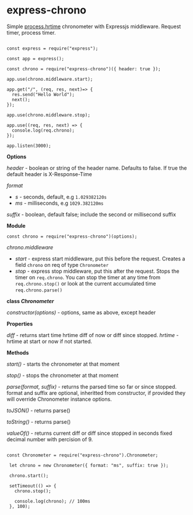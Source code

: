 # express-chrono
Simple [process.hrtime](https://nodejs.org/api/process.html#process_process_hrtime_time) chronometer with Expressjs middleware. Request timer, process timer.

```

const express = require("express");

const app = express();

const chrono = require("express-chrono")({ header: true });

app.use(chrono.middleware.start);

app.get("/", (req, res, next)=> {
  res.send("Hello World");
  next();
});

app.use(chrono.middleware.stop);

app.use((req, res, next) => {
  console.log(req.chrono);
});

app.listen(3000);

```

**Options**

*header* - boolean or string of the header name. Defaults to false. If true the default header is X-Response-Time

*format* 
 * *s* - seconds, default, e.g `1.029382120s`
 * *ms* - milliseconds, e.g `1029.382120ms`
 
*suffix* - boolean, default false; include the second or millisecond suffix

**Module**

`const chrono = require("express-chrono")(options);`

*chrono.middleware*

* *start* - express start middleware, put this before the request. Creates a field `chrono` on req of type `Chronometer`
* *stop* - express stop middleware, put this after the request. Stops the timer on `req.chrono`. You can stop the timer at any time from `req.chrono.stop()` or look at the current accumulated time `req.chrono.parse()`

**class *Chronometer***

*constructor(options)* - options, same as above, except header

**Properties**

*diff* - returns start time hrtime diff of now or diff since stopped.
*hrtime* - hrtime at start or now if not started.

**Methods**

*start()* - starts the chronometer at that moment

*stop()* - stops the chronometer at that moment

*parse(format, suffix)* - returns the parsed time so far or since stopped. format and suffix are optional, inheritted from constructor, if provided they will override Chronometer instance options.

*toJSON()* - returns parse()

*toString()* - returns parse()

*valueOf()* - returns current diff or diff since stopped in seconds fixed decimal number with percision of 9. 

```

const Chronometer = require("express-chrono").Chronometer;
 
 let chrono = new Chronometer({ format: "ms", suffix: true });
 
 chrono.start();
 
 setTimeout(() => {
   chrono.stop();
   
   console.log(chrono); // 100ms
 }, 100);

```
